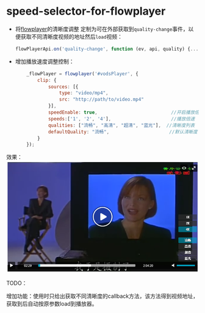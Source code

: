 # speed-selector-for-flowplayer

- 将[flowplayer](https://github.com/flowplayer/flowplayer)的清晰度调整 定制为可在外部获取到`quality-change`事件，以便获取不同清晰度视频的地址然后`load`视频：

  ```javascript
  flowPlayerApi.on('quality-change', function (ev, api, quality) {....});
  ```

- 增加播放速度调整控制：

  ```javascript
      _flowPlayer = flowplayer('#vodsPlayer', {
          clip: {
              sources: [{
                  type: "video/mp4",
                  src: "http://path/to/video.mp4"
              }],
              speedEnable: true,                           //开启播放倍速控制
              speeds:['1', '2', '4'],                      //播放倍速
              qualities: ["流畅", "高清", "超清", "蓝光"],  //清晰度列表
              defaultQuality: "流畅",                      //默认清晰度
          }
      });
  ```

 



效果：![show](show.png)



TODO：

增加功能：使用时只给出获取不同清晰度的callback方法，该方法得到视频地址， 获取到后自动按原参数load到播放器。